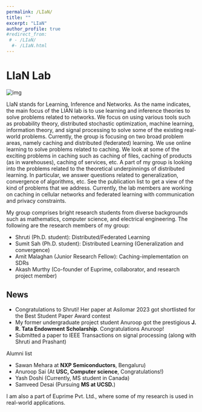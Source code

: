 ```yaml
---
permalink: /LIaN/
title: ""
excerpt: "LIaN"
author_profile: true
#redirect_from: 
 # - /LIaN/
  #- /LIaN.html
---
```

# LIaN Lab

![img](https://bnbharath.files.wordpress.com/2020/06/img_20200618_004028.jpg?w=750)


LIaN stands for Learning, Inference and Networks. As the name indicates, the main focus of the LIAN lab is to use learning and inference theories to solve problems related to networks. We focus on using various tools such as probability theory, distributed stochastic optimization, machine learning, information theory, and signal processing to solve some of the existing real-world problems. Currently, the group is focusing on two broad problem areas, namely caching and distributed (federated) learning. We use online learning to solve problems related to caching. We look at some of the exciting problems in caching such as caching of files, caching of products (as in warehouses), caching of services, etc. A part of my group is looking into the problems related to the theoretical underpinnings of distributed learning. In particular, we answer questions related to generalization, convergence of algorithms, etc. See the publication list to get a view of the kind of problems that we address. Currently, the lab members are working on caching in cellular networks and federated learning with communication and privacy constraints.

My group comprises bright research students from diverse backgrounds such as mathematics, computer science, and electrical engineering. The following are the research members of my group:

- Shruti (Ph.D. student): Distributed/Federated Learning
- Sumit Sah (Ph.D. student): Distributed Learning (Generalization and convergence)
- Amit Malaghan (Junior Research Fellow): Caching-implementation on SDRs
- Akash Murthy (Co-founder of Euprime, collaborator, and research project member)


## News
- Congratulations to Shruti! Her paper at Asilomar 2023 got shortlisted for the Best Student Paper Award contest
- My former undergraduate project student Anuroop got the prestigious **J. R. Tata Endowment Scholarship**. Congratulations Anuroop!
- Submitted a paper to IEEE Transactions on signal processing (along with Shruti and Prashant)




Alumni list

- Sawan Mehara at **NXP Semiconductors**, Bengaluru)
- Anuroop Sai (At **USC, Computer science**, Congratulations!)
- Yash Doshi (Currently, MS student in Canada)
- Samveed Desai (Pursuing **MS at UCSD.**)



I am also a part of Euprime Pvt. Ltd., where some of my research is used in real-world applications.
